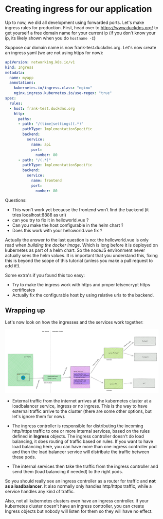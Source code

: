 # Creating ingress for our application

Up to now, we did all development using forwarded ports. Let's make ingress rules for production.
First, head over to https://www.duckdns.org/ to get yourself a free domain name for your current ip (if you don't know your ip, its likely shown when you do `hostname -I`)

Suppose our domain name is now frank-test.duckdns.org. Let's now create an ingress yaml (we are not using https for now):

```yaml
apiVersion: networking.k8s.io/v1
kind: Ingress
metadata:
  name: myapp
  annotations:
    kubernetes.io/ingress.class: "nginx"
    nginx.ingress.kubernetes.io/use-regex: "true"
spec:
  rules:
  - host: frank-test.duckdns.org
    http:
      paths:
      - path: "/(time|settings)(.*)"
        pathType: ImplementationSpecific
        backend:
          service:
            name: api
            port:
              number: 80
      - path: "/(.*)"
        pathType: ImplementationSpecific
        backend:
          service:
            name: frontend
            port:
              number: 80
```

Questions:

* This won't work yet because the frontend won't find the backend (it tries localhost:8888 as url)
* can you try to fix it in helloworld.vue ?
* Can you make the host configurable in the helm chart ?
* Does this work with your helloworld.vue fix ?

Actually the answer to the last question is no: the helloworld.vue is only read when *building the docker image*. Which is long before it is deployed on kubernetes as part of a helm chart. So the nodeJS environment never actually sees the helm values. It is important that you understand this, fixing this is beyond the scope of this tutorial (unless you make a pull request to add it!).

Some extra's if you found this too easy:

* Try to make the ingress work with https and proper letsencrypt https certificates
* Actually fix the configurable host by using relative urls to the backend.

## Wrapping up

Let's now look on how the ingresses and the services work together:

![how-ingress-works](../imgs/how-ingress-controller-works.png)

* External traffic from the internet arrives at the kubernetes cluster at a loadbalancer service, ingress or no ingress. This is the way to have external traffic arrive to the cluster (there are some other options, but let's ignore them for now).

* The ingress controller is responsible for distributing the incoming http/https traffic to one or more internal services, based on the rules defined in **Ingress** objects. The ingress controller doesn't do load balancing, it does routing of traffic based on rules. If you want to have load balancing here, you can have more than one ingress controller pod and then the load balancer service will distribute the traffic between these pods.

* The internal services then take the traffic from the ingress controller and send them (load balancing if needed) to the right pods.

So you should really see an ingress controller as a router for traffic and **not as a loadbalancer**. It also normally only handles http/https traffic, while a service handles any kind of traffic.

Also, not all kubernetes clusters even have an ingress controller. If your kubernetes cluster doesn't have an ingress controller, you can create Ingress objects but nobody will listen for them so they will have no effect.
